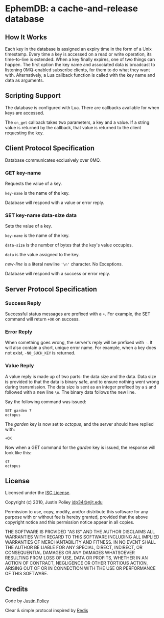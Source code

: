 # EphemDB: a cache-and-release database

## How It Works

Each key in the database is assigned an expiry time in the form of a Unix timestamp.
Every time a key is accessed on a read or write operation, its time-to-live is extended.
When a key finally expires, one of two things can happen.
The first option the key name and associated data is broadcast to listening 0MQ-enabled subscribe clients, for them to do what they want with.
Alternatively, a Lua callback function is called with the key name and data as arguments.

## Scripting Support

The database is configured with Lua.
There are callbacks available for when keys are accessed.

The `on_get` callback takes two parameters, a key and a value.
If a string value is returned by the callback, that value is returned to the client requesting the key.

## Client Protocol Specification

Database communicates exclusively over 0MQ.

### GET key-name

Requests the value of a key.

`key-name` is the name of the key.

Database will respond with a value or error reply.

### SET key-name data-size <new-line> data

Sets the value of a key.

`key-name` is the name of the key.

`data-size` is the number of bytes that the key's value occupies.

`data` is the value assigned to the key.

*new-line* is a literal newline `'\n'` character. No Exceptions.

Database will respond with a success or error reply.

## Server Protocol Specification

### Success Reply

Successful status messages are prefixed with a `+`.
For example, the SET command will return `+OK` on success.

### Error Reply

When something goes wrong, the server's reply will be prefixed with `-`.
It will also contain a short, unique error name.
For example, when a key does not exist, `-NO_SUCH_KEY` is returned.

### Value Reply

A value reply is made up of two parts: the data size and the data.
Data size is provided to that the data is binary safe, and to ensure nothing went wrong during transmission.
The data size is sent as an integer prefixed by a `$` and followed with a new line `\n`.
The binary data follows the new line.

Say the following command was issued:

    SET garden 7
    octopus

The *garden* key is now set to *octopus*, and the server should have replied with:

    +OK

Now when a GET command for the *garden* key is issued, the response will look like this:

    $7
    octopus

## License

Licensed under the [ISC License](http://www.isc.org/software/license).

Copyright (c) 2010, Justin Poliey <jdp34@njit.edu>

Permission to use, copy, modify, and/or distribute this software for any purpose with or without fee is hereby granted, provided that the above copyright notice and this permission notice appear in all copies.

THE SOFTWARE IS PROVIDED "AS IS" AND THE AUTHOR DISCLAIMS ALL WARRANTIES WITH REGARD TO THIS SOFTWARE INCLUDING ALL IMPLIED WARRANTIES OF MERCHANTABILITY AND FITNESS.
IN NO EVENT SHALL THE AUTHOR BE LIABLE FOR ANY SPECIAL, DIRECT, INDIRECT, OR CONSEQUENTIAL DAMAGES OR ANY DAMAGES WHATSOEVER RESULTING FROM LOSS OF USE, DATA OR PROFITS, WHETHER IN AN ACTION OF CONTRACT, NEGLIGENCE OR OTHER TORTIOUS ACTION, ARISING OUT OF OR IN CONNECTION WITH THE USE OR PERFORMANCE OF THIS SOFTWARE.

## Credits

Code by [Justin Poliey](http://justinpoliey.com)

Clear & simple protocol inspired by [Redis](http://redis.io)